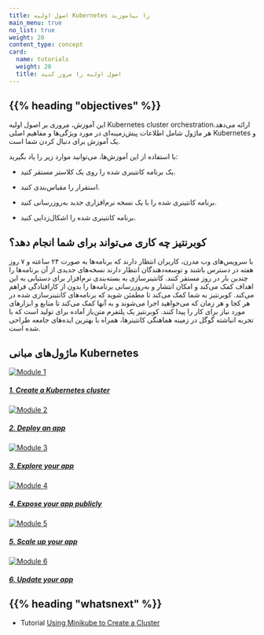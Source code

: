 ```yaml
---
title: اصول اولیه Kubernetes را بیاموزید
main_menu: true
no_list: true
weight: 20
content_type: concept
card:
  name: tutorials
  weight: 20
  title: اصول اولیه را مرور کنید
---
```


## {{% heading "objectives" %}}



این آموزش، مروری بر اصول اولیه Kubernetes cluster orchestrationارائه می‌دهد. هر ماژول شامل اطلاعات پیش‌زمینه‌ای در مورد ویژگی‌ها و مفاهیم اصلی Kubernetes و یک آموزش برای دنبال کردن شما است.


با استفاده از این آموزش‌ها، می‌توانید موارد زیر را یاد بگیرید:

* یک برنامه کانتینری شده را روی یک کلاستر مستقر کنید.

* استقرار را مقیاس‌بندی کنید.

* برنامه کانتینری شده را با یک نسخه نرم‌افزاری جدید به‌روزرسانی کنید.

* برنامه کانتینری شده را اشکال‌زدایی کنید.



## کوبرنتیز چه کاری می‌تواند برای شما انجام دهد؟


با سرویس‌های وب مدرن، کاربران انتظار دارند که برنامه‌ها به صورت ۲۴ ساعته و ۷ روز هفته در دسترس باشند و توسعه‌دهندگان انتظار دارند نسخه‌های جدیدی از آن برنامه‌ها را چندین بار در روز مستقر کنند. کانتینرسازی به بسته‌بندی نرم‌افزار برای دستیابی به این اهداف کمک می‌کند و امکان انتشار و به‌روزرسانی برنامه‌ها را بدون از کارافتادگی فراهم می‌کند. کوبرنتیز به شما کمک می‌کند تا مطمئن شوید که برنامه‌های کانتینرسازی شده در هر کجا و هر زمان که می‌خواهید اجرا می‌شوند و به آنها کمک می‌کند تا منابع و ابزارهای مورد نیاز برای کار را پیدا کنند. کوبرنتیز یک پلتفرم متن‌باز آماده برای تولید است که با تجربه انباشته گوگل در زمینه هماهنگی کانتینرها، همراه با بهترین ایده‌های جامعه طراحی شده است.



## ماژول‌های مبانی Kubernetes

<!-- css code to preserve original format -->
<link rel="stylesheet" href="/css/style_tutorials.css">

<div class="tutorials-modules">
  <div class="module">
    <a href="/docs/tutorials/kubernetes-basics/create-cluster/cluster-intro/">
      <img src="/docs/tutorials/kubernetes-basics/public/images/module_01.svg?v=1469803628347" alt="Module 1">
      <h5>1. Create a Kubernetes cluster</h5>
    </a>
  </div>
  <div class="module">
    <a href="/docs/tutorials/kubernetes-basics/deploy-app/deploy-intro/">
      <img src="/docs/tutorials/kubernetes-basics/public/images/module_02.svg?v=1469803628347" alt="Module 2">
      <h5>2. Deploy an app</h5>
    </a>
  </div>
  <div class="module">
    <a href="/docs/tutorials/kubernetes-basics/explore/explore-intro/">
      <img src="/docs/tutorials/kubernetes-basics/public/images/module_03.svg?v=1469803628347" alt="Module 3">
      <h5>3. Explore your app</h5>
    </a>
  </div>
  <div class="module">
    <a href="/docs/tutorials/kubernetes-basics/expose/expose-intro/">
      <img src="/docs/tutorials/kubernetes-basics/public/images/module_04.svg?v=1469803628347" alt="Module 4">
      <h5>4. Expose your app publicly</h5>
    </a>
  </div>
  <div class="module">
    <a href="/docs/tutorials/kubernetes-basics/scale/scale-intro/">
      <img src="/docs/tutorials/kubernetes-basics/public/images/module_05.svg?v=1469803628347" alt="Module 5">
      <h5>5. Scale up your app</h5>
    </a>
  </div>
  <div class="module">
    <a href="/docs/tutorials/kubernetes-basics/update/update-intro/">
      <img src="/docs/tutorials/kubernetes-basics/public/images/module_06.svg?v=1469803628347" alt="Module 6">
      <h5>6. Update your app</h5>
    </a>
  </div>
</div>

## {{% heading "whatsnext" %}}

* Tutorial [Using Minikube to Create a
Cluster](/docs/tutorials/kubernetes-basics/create-cluster/)